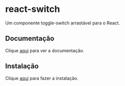 # react-switch

Um componente toggle-switch arrastável para o React.

## Documentação

Clique [aqui](https://github.com/markusenglund/react-switch) para ver a documentação.

## Instalação

Clique [aqui](https://www.npmjs.com/package/react-switch) para fazer a instalação.
